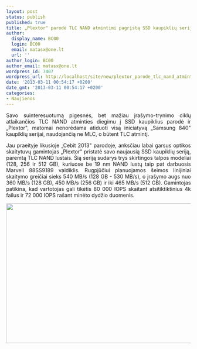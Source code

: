 ```yaml
---
layout: post
status: publish
published: true
title: „Plextor" parodė TLC NAND atmintimi pagrįstą SSD kaupiklių seriją
author:
  display_name: BC00
  login: BC00
  email: matasx@one.lt
  url: ''
author_login: BC00
author_email: matasx@one.lt
wordpress_id: 7407
wordpress_url: http://localhost/site/new/plextor_parode_tlc_nand_atmintimi_pagrista_ssd_kaupikliu_serija/
date: '2013-03-11 00:54:17 +0200'
date_gmt: '2013-03-11 00:54:17 +0200'
categories:
- Naujienos
---
```

<p style="text-align: justify;">
	Savo suinteresuotumą pigesnės, bet mažiau įra&scaron;ymo-trynimo ciklų atlaikančios TLC NAND atminties diegimu į SSD kaupiklius parodė ir &bdquo;Plextor&quot;, matomai nenorėdama atiduoti visą iniciatyvą &bdquo;Samsung 840&quot; kaupiklių serijai, naudojančią ne MLC, o būtent TLC atmintį.</p>
<p style="text-align: justify;">
	Jau praeityje likusioje &bdquo;Cebit 2013&quot; parodoje, anksčiau labai garsus optikos skaitytuvų gamintojas &bdquo;Plextor&quot; pristatė savo naujausią SSD kaupiklių seriją, paremtą TLC NAND lustais. &Scaron;ią seriją sudarys trys skirtingos talpos modeliai (128, 256 ir 512 GB), kuriuose be 19 nm NAND lustų taip pat darbuosis Marvell 88SS9189 valdiklis. Rugpjūčiui planuojamos &scaron;eimos linijiniai skaitymo greičiai sieks 540 MB/s (128 GB - 530 MB/s), o įra&scaron;ymo augs nuo 360 MB/s (128 GB), 450 MB/s (256 GB) ir iki 465 MB/s (512 GB). Gamintojas patikina, kad vartotojas gali tikėtis 80 000 IOPS skaitant atsitiktiktinius 4k failus ir 72 000 IOPS ra&scaron;ant minėto dydžio duomenis.</p>
<p style="text-align: justify;">
	<img alt="" src="http://technews.lt/userfiles/plextorTLC.jpg" style="width: 520px; height: 382px;" /></p>
